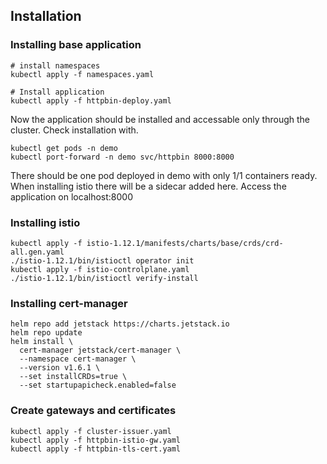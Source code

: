 ## Installation

### Installing base application
```
# install namespaces
kubectl apply -f namespaces.yaml

# Install application
kubectl apply -f httpbin-deploy.yaml
```
Now the application should be installed and accessable only through the cluster. Check installation with.
```
kubectl get pods -n demo
kubectl port-forward -n demo svc/httpbin 8000:8000
```
There should be one pod deployed in demo with only 1/1 containers ready. When installing istio there will be a
sidecar added here. Access the application on localhost:8000

### Installing istio


```
kubectl apply -f istio-1.12.1/manifests/charts/base/crds/crd-all.gen.yaml
./istio-1.12.1/bin/istioctl operator init
kubectl apply -f istio-controlplane.yaml
./istio-1.12.1/bin/istioctl verify-install
```


### Installing cert-manager

```
helm repo add jetstack https://charts.jetstack.io
helm repo update
helm install \
  cert-manager jetstack/cert-manager \
  --namespace cert-manager \
  --version v1.6.1 \
  --set installCRDs=true \
  --set startupapicheck.enabled=false
```

### Create gateways and certificates

```
kubectl apply -f cluster-issuer.yaml
kubectl apply -f httpbin-istio-gw.yaml
kubectl apply -f httpbin-tls-cert.yaml
```